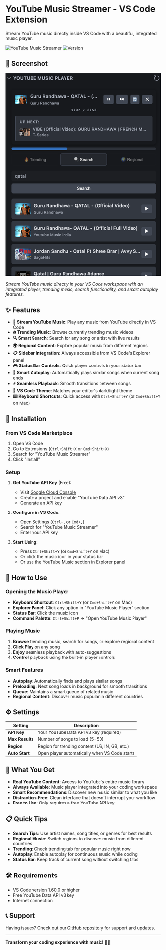 # YouTube Music Streamer - VS Code Extension

Stream YouTube music directly inside VS Code with a beautiful, integrated music player.

![YouTube Music Streamer](https://img.shields.io/badge/VS%20Code-Extension-blue.svg)
![Version](https://img.shields.io/badge/version-1.0.2-green.svg)

## 📸 Screenshot

![YouTube Music Streamer Screenshot](https://raw.githubusercontent.com/pranoy1994/youtube-music-vscode/refs/heads/main/docs/screenshot.png)

*Stream YouTube music directly in your VS Code workspace with an integrated player, trending music, search functionality, and smart autoplay features.*

## ✨ Features

- **🎵 Stream YouTube Music**: Play any music from YouTube directly in VS Code
- **🔥 Trending Music**: Browse currently trending music videos
- **🔍 Smart Search**: Search for any song or artist with live results
- **🌍 Regional Content**: Explore popular music from different regions
- **📋 Sidebar Integration**: Always accessible from VS Code's Explorer panel
- **🎮 Status Bar Controls**: Quick player controls in your status bar
- **🔄 Smart Autoplay**: Automatically plays similar songs when current song ends
- **⚡ Seamless Playback**: Smooth transitions between songs
- **🎨 VS Code Theme**: Matches your editor's dark/light theme
- **⌨️ Keyboard Shortcuts**: Quick access with `Ctrl+Shift+Y` (or `Cmd+Shift+Y` on Mac)

## 🚀 Installation

### From VS Code Marketplace

1. Open VS Code
2. Go to Extensions (`Ctrl+Shift+X` or `Cmd+Shift+X`)
3. Search for "YouTube Music Streamer"
4. Click "Install"

### Setup

1. **Get YouTube API Key** (Free):
   - Visit [Google Cloud Console](https://console.cloud.google.com/)
   - Create a project and enable "YouTube Data API v3"
   - Generate an API key

2. **Configure in VS Code**:
   - Open Settings (`Ctrl+,` or `Cmd+,`)
   - Search for "YouTube Music Streamer"
   - Enter your API key

3. **Start Using**:
   - Press `Ctrl+Shift+Y` (or `Cmd+Shift+Y` on Mac)
   - Or click the music icon in your status bar
   - Or use the YouTube Music section in Explorer panel

## 🎯 How to Use

### Opening the Music Player

- **Keyboard Shortcut**: `Ctrl+Shift+Y` (or `Cmd+Shift+Y` on Mac)
- **Explorer Panel**: Click any option in "YouTube Music Player" section
- **Status Bar**: Click the music icon
- **Command Palette**: `Ctrl+Shift+P` → "Open YouTube Music Player"

### Playing Music

1. **Browse** trending music, search for songs, or explore regional content
2. **Click Play** on any song
3. **Enjoy** seamless playback with auto-suggestions
4. **Control** playback using the built-in player controls

### Smart Features

- **Autoplay**: Automatically finds and plays similar songs
- **Preloading**: Next song loads in background for smooth transitions
- **Queue**: Maintains a smart queue of related music
- **Regional Content**: Discover music popular in different countries

## ⚙️ Settings

| Setting | Description |
|---------|-------------|
| **API Key** | Your YouTube Data API v3 key (required) |
| **Max Results** | Number of songs to load (5-50) |
| **Region** | Region for trending content (US, IN, GB, etc.) |
| **Auto Start** | Open player automatically when VS Code starts |

## 🎵 What You Get

- **Real YouTube Content**: Access to YouTube's entire music library
- **Always Available**: Music player integrated into your coding workspace
- **Smart Recommendations**: Discover new music similar to what you like
- **Distraction-Free**: Clean interface that doesn't interrupt your workflow
- **Free to Use**: Only requires a free YouTube API key

## 📋 Quick Tips

- **Search Tips**: Use artist names, song titles, or genres for best results
- **Regional Music**: Switch regions to discover music from different countries
- **Trending**: Check trending tab for popular music right now
- **Autoplay**: Enable autoplay for continuous music while coding
- **Status Bar**: Keep track of current song without switching tabs

## 🛠️ Requirements

- VS Code version 1.60.0 or higher
- Free YouTube Data API v3 key
- Internet connection

## 📞 Support

Having issues? Check out our [GitHub repository](https://github.com/your-username/youtube-music-streamer) for support and updates.

---

**Transform your coding experience with music! 🎵✨** 